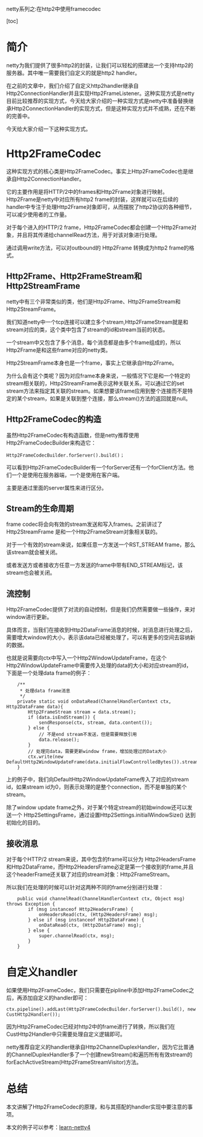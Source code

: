 netty系列之:在http2中使用framecodec

[toc]

# 简介

netty为我们提供了很多http2的封装，让我们可以轻松的搭建出一个支持http2的服务器。其中唯一需要我们自定义的就是http2 handler。

在之前的文章中，我们介绍了自定义http2handler继承自Http2ConnectionHandler并且实现Http2FrameListener。这种实现方式是netty目前比较推荐的实现方式，今天给大家介绍的一种实现方式是netty中准备替换继承Http2ConnectionHandler的实现方式，但是这种实现方式并不成熟，还在不断的完善中。

今天给大家介绍一下这种实现方式。

# Http2FrameCodec

这种实现方式的核心类是Http2FrameCodec。事实上Http2FrameCodec也是继承自Http2ConnectionHandler。

它的主要作用是将HTTP/2中的frames和Http2Frame对象进行映射。Http2Frame是netty中对应所有http2 frame的封装，这样就可以在后续的handler中专注于处理Http2Frame对象即可，从而摆脱了http2协议的各种细节，可以减少使用者的工作量。

对于每个进入的HTTP/2 frame，Http2FrameCodec都会创建一个Http2Frame对象，并且将其传递给channelRead方法，用于对该对象进行处理。

通过调用write方法，可以对outbound的 Http2Frame 转换成为http2 frame的格式。

## Http2Frame、Http2FrameStream和Http2StreamFrame

netty中有三个非常类似的类，他们是Http2Frame、Http2FrameStream和Http2StreamFrame。

我们知道netty中一个tcp连接可以建立多个stream,Http2FrameStream就是和stream对应的类，这个类中包含了stream的id和stream当前的状态。

一个stream中又包含了多个消息，每个消息都是由多个frame组成的，所以Http2Frame是和这些frame对应的netty类。

Http2StreamFrame本身也是一个frame，事实上它继承自Http2Frame。

为什么会有这个类呢？因为对应frame本身来说，一般情况下它是和一个特定的stream相关联的，Http2StreamFrame表示这种关联关系，可以通过它的set stream方法来指定其关联的stream。如果想要该frame应用到整个连接而不是特定的某个stream，如果是关联到整个连接，那么stream()方法的返回就是null。

## Http2FrameCodec的构造

虽然Http2FrameCodec有构造函数，但是netty推荐使用Http2FrameCodecBuilder来构造它：

```
Http2FrameCodecBuilder.forServer().build()；
```

可以看到Http2FrameCodecBuilder有一个forServer还有一个forClient方法。他们一个是使用在服务器端，一个是使用在客户端。

主要是通过里面的server属性来进行区分。

## Stream的生命周期

frame codec将会向有效的stream发送和写入frames。之前讲过了 Http2StreamFrame 是和一个Http2FrameStream对象相关联的。

对于一个有效的stream来说，如果任意一方发送一个RST_STREAM frame，那么该stream就会被关闭。

或者发送方或者接收方任意一方发送的frame中带有END_STREAM标记，该stream也会被关闭。

## 流控制

Http2FrameCodec提供了对流的自动控制，但是我们仍然需要做一些操作，来对window进行更新。

具体而言，当我们在接收到Http2DataFrame消息的时候，对消息进行处理之后，需要增大window的大小，表示该data已经被处理了，可以有更多的空间去容纳新的数据。

也就是说需要向ctx中写入一个Http2WindowUpdateFrame，在这个Http2WindowUpdateFrame中需要传入处理的data的大小和对应stream的id，下面是一个处理data frame的例子：

```
    /**
     * 处理data frame消息
     */
    private static void onDataRead(ChannelHandlerContext ctx, Http2DataFrame data){
        Http2FrameStream stream = data.stream();
        if (data.isEndStream()) {
            sendResponse(ctx, stream, data.content());
        } else {
            // 不是end stream不发送，但是需要释放引用
            data.release();
        }
        // 处理完data，需要更新window frame，增加处理过的Data大小
        ctx.write(new DefaultHttp2WindowUpdateFrame(data.initialFlowControlledBytes()).stream(stream));
    }
```

上的例子中，我们向DefaultHttp2WindowUpdateFrame传入了对应的stream id，如果stream id为0，则表示处理的是整个connection，而不是单独的某个stream。

除了window update frame之外，对于某个特定stream的初始window还可以发送一个 Http2SettingsFrame，通过设置Http2Settings.initialWindowSize() 达到初始化的目的。

## 接收消息

对于每个HTTP/2 stream来说，其中包含的frame可以分为 Http2HeadersFrame和Http2DataFrame，而Http2HeadersFrame必定是第一个接收到的frame,并且这个headerFrame还关联了对应的stream对象：Http2FrameStream。

所以我们在处理的时候可以针对这两种不同的frame分别进行处理：

```
    public void channelRead(ChannelHandlerContext ctx, Object msg) throws Exception {
        if (msg instanceof Http2HeadersFrame) {
            onHeadersRead(ctx, (Http2HeadersFrame) msg);
        } else if (msg instanceof Http2DataFrame) {
            onDataRead(ctx, (Http2DataFrame) msg);
        } else {
            super.channelRead(ctx, msg);
        }
    }
```

# 自定义handler

如果使用Http2FrameCodec，我们只需要在pipline中添加Http2FrameCodec之后，再添加自定义的handler即可：

```
ctx.pipeline().addLast(Http2FrameCodecBuilder.forServer().build(), new CustHttp2Handler());
```

因为Http2FrameCodec已经对http2中的frame进行了转换，所以我们在CustHttp2Handler中只需要处理自定义逻辑即可。

netty推荐自定义的handler继承自Http2ChannelDuplexHandler，因为它比普通的ChannelDuplexHandler多了一个创建newStream()和遍历所有有效stream的 forEachActiveStream(Http2FrameStreamVisitor)方法。

# 总结

本文讲解了Http2FrameCodec的原理，和与其搭配的handler实现中要注意的事项。

本文的例子可以参考：[learn-netty4](https://github.com/ddean2009/learn-netty4)




